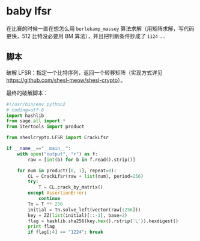 # baby lfsr

在比赛的时候一直在想怎么用 `berlekamp_massey` 算法求解（用矩阵求解，写代码更快，512 比特没必要用 BM 算法），并且把判断条件抄成了 `1124` ....

## 脚本

破解 LFSR：指定一个比特序列，返回一个转移矩阵（实现方式详见 <https://github.com/shesl-meow/shesl-crypto>）。

最终的破解脚本：

```python
#!/usr/bin/env python2
# coding=utf-8
import hashlib
from sage.all import *
from itertools import product

from sheslcrypto.LFSR import CrackLfsr

if __name__=="__main__":
    with open("output", "r") as f:
        raw = [int(b) for b in f.read().strip()]

    for num in product([0, 1], repeat=8):
        CL = CrackLfsr(raw + list(num), period=256)
        try:
            T = CL.crack_by_matrix()
        except AssertionError:
            continue
        Tn = T ** 256
        initial = Tn.solve_left(vector(raw[:256]))
        key = ZZ(list(initial)[::-1], base=2)
        flag = hashlib.sha256(key.hex().rstrip('L')).hexdigest()
        print flag
        if flag[:4] == "1224": break
```

